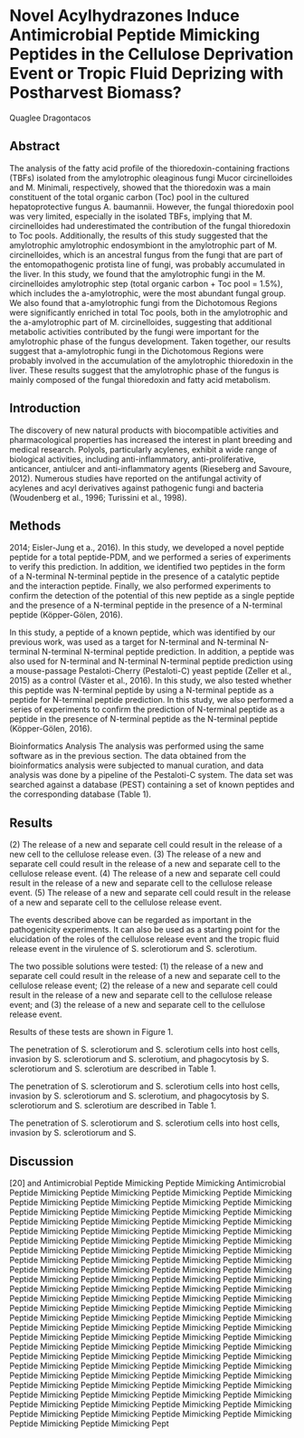 # Novel Acylhydrazones Induce Antimicrobial Peptide Mimicking Peptides in the Cellulose Deprivation Event or Tropic Fluid Deprizing with Postharvest Biomass?
Quaglee Dragontacos


## Abstract
The analysis of the fatty acid profile of the thioredoxin-containing fractions (TBFs) isolated from the amylotrophic oleaginous fungi Mucor circinelloides and M. Minimali, respectively, showed that the thioredoxin was a main constituent of the total organic carbon (Toc) pool in the cultured hepatoprotective fungus A. baumannii. However, the fungal thioredoxin pool was very limited, especially in the isolated TBFs, implying that M. circinelloides had underestimated the contribution of the fungal thioredoxin to Toc pools. Additionally, the results of this study suggested that the amylotrophic amylotrophic endosymbiont in the amylotrophic part of M. circinelloides, which is an ancestral fungus from the fungi that are part of the entomopathogenic protista line of fungi, was probably accumulated in the liver. In this study, we found that the amylotrophic fungi in the M. circinelloides amylotrophic step (total organic carbon + Toc pool = 1.5%), which includes the a-amylotrophic, were the most abundant fungal group. We also found that a-amylotrophic fungi from the Dichotomous Regions were significantly enriched in total Toc pools, both in the amylotrophic and the a-amylotrophic part of M. circinelloides, suggesting that additional metabolic activities contributed by the fungi were important for the amylotrophic phase of the fungus development. Taken together, our results suggest that a-amylotrophic fungi in the Dichotomous Regions were probably involved in the accumulation of the amylotrophic thioredoxin in the liver. These results suggest that the amylotrophic phase of the fungus is mainly composed of the fungal thioredoxin and fatty acid metabolism.


## Introduction
The discovery of new natural products with biocompatible activities and pharmacological properties has increased the interest in plant breeding and medical research. Polyols, particularly acylenes, exhibit a wide range of biological activities, including anti-inflammatory, anti-proliferative, anticancer, antiulcer and anti-inflammatory agents (Rieseberg and Savoure, 2012). Numerous studies have reported on the antifungal activity of acylenes and acyl derivatives against pathogenic fungi and bacteria (Woudenberg et al., 1996; Turissini et al., 1998).


## Methods
 2014; Eisler-Jung et a., 2016). In this study, we developed a novel peptide peptide for a total peptide-PDM, and we performed a series of experiments to verify this prediction. In addition, we identified two peptides in the form of a N-terminal N-terminal peptide in the presence of a catalytic peptide and the interaction peptide. Finally, we also performed experiments to confirm the detection of the potential of this new peptide as a single peptide and the presence of a N-terminal peptide in the presence of a N-terminal peptide (Köpper-Gölen, 2016).

In this study, a peptide of a known peptide, which was identified by our previous work, was used as a target for N-terminal and N-terminal N-terminal N-terminal N-terminal peptide prediction. In addition, a peptide was also used for N-terminal and N-terminal N-terminal peptide prediction using a mouse-passage Pestaloti-Cherry (Pestaloti-C) yeast peptide (Zeller et al., 2015) as a control (Väster et al., 2016). In this study, we also tested whether this peptide was N-terminal peptide by using a N-terminal peptide as a peptide for N-terminal peptide prediction. In this study, we also performed a series of experiments to confirm the prediction of N-terminal peptide as a peptide in the presence of N-terminal peptide as the N-terminal peptide (Köpper-Gölen, 2016).

Bioinformatics Analysis
The analysis was performed using the same software as in the previous section. The data obtained from the bioinformatics analysis were subjected to manual curation, and data analysis was done by a pipeline of the Pestaloti-C system. The data set was searched against a database (PEST) containing a set of known peptides and the corresponding database (Table 1).


## Results
(2) The release of a new and separate cell could result in the release of a new cell to the cellulose release even. (3) The release of a new and separate cell could result in the release of a new and separate cell to the cellulose release event. (4) The release of a new and separate cell could result in the release of a new and separate cell to the cellulose release event. (5) The release of a new and separate cell could result in the release of a new and separate cell to the cellulose release event.

The events described above can be regarded as important in the pathogenicity experiments. It can also be used as a starting point for the elucidation of the roles of the cellulose release event and the tropic fluid release event in the virulence of S. sclerotiorum and S. sclerotium.

The two possible solutions were tested: (1) the release of a new and separate cell could result in the release of a new and separate cell to the cellulose release event; (2) the release of a new and separate cell could result in the release of a new and separate cell to the cellulose release event; and (3) the release of a new and separate cell to the cellulose release event.

Results of these tests are shown in Figure 1.

The penetration of S. sclerotiorum and S. sclerotium cells into host cells, invasion by S. sclerotiorum and S. sclerotium, and phagocytosis by S. sclerotiorum and S. sclerotium are described in Table 1.

The penetration of S. sclerotiorum and S. sclerotium cells into host cells, invasion by S. sclerotiorum and S. sclerotium, and phagocytosis by S. sclerotiorum and S. sclerotium are described in Table 1.

The penetration of S. sclerotiorum and S. sclerotium cells into host cells, invasion by S. sclerotiorum and S.


## Discussion
 [20] and Antimicrobial Peptide Mimicking Peptide Mimicking Antimicrobial Peptide Mimicking Peptide Mimicking Peptide Mimicking Peptide Mimicking Peptide Mimicking Peptide Mimicking Peptide Mimicking Peptide Mimicking Peptide Mimicking Peptide Mimicking Peptide Mimicking Peptide Mimicking Peptide Mimicking Peptide Mimicking Peptide Mimicking Peptide Mimicking Peptide Mimicking Peptide Mimicking Peptide Mimicking Peptide Mimicking Peptide Mimicking Peptide Mimicking Peptide Mimicking Peptide Mimicking Peptide Mimicking Peptide Mimicking Peptide Mimicking Peptide Mimicking Peptide Mimicking Peptide Mimicking Peptide Mimicking Peptide Mimicking Peptide Mimicking Peptide Mimicking Peptide Mimicking Peptide Mimicking Peptide Mimicking Peptide Mimicking Peptide Mimicking Peptide Mimicking Peptide Mimicking Peptide Mimicking Peptide Mimicking Peptide Mimicking Peptide Mimicking Peptide Mimicking Peptide Mimicking Peptide Mimicking Peptide Mimicking Peptide Mimicking Peptide Mimicking Peptide Mimicking Peptide Mimicking Peptide Mimicking Peptide Mimicking Peptide Mimicking Peptide Mimicking Peptide Mimicking Peptide Mimicking Peptide Mimicking Peptide Mimicking Peptide Mimicking Peptide Mimicking Peptide Mimicking Peptide Mimicking Peptide Mimicking Peptide Mimicking Peptide Mimicking Peptide Mimicking Peptide Mimicking Peptide Mimicking Peptide Mimicking Peptide Mimicking Peptide Mimicking Peptide Mimicking Peptide Mimicking Peptide Mimicking Peptide Mimicking Peptide Mimicking Peptide Mimicking Peptide Mimicking Peptide Mimicking Peptide Mimicking Peptide Mimicking Peptide Mimicking Peptide Mimicking Peptide Mimicking Peptide Mimicking Peptide Mimicking Peptide Mimicking Peptide Mimicking Peptide Mimicking Peptide Mimicking Peptide Mimicking Peptide Mimicking Peptide Mimicking Peptide Mimicking Peptide Mimicking Pept
